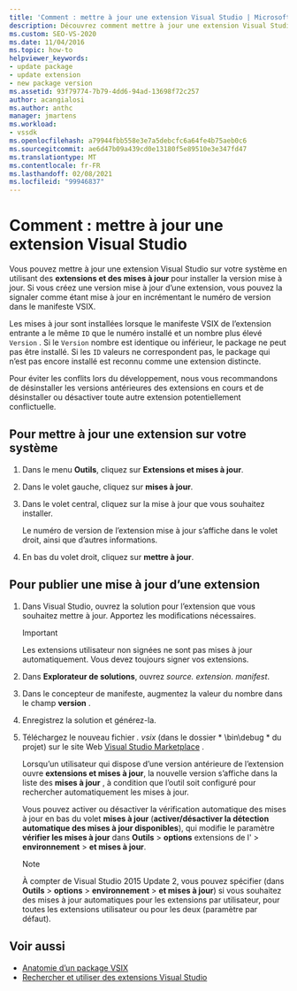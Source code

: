 ```yaml
---
title: 'Comment : mettre à jour une extension Visual Studio | Microsoft Docs'
description: Découvrez comment mettre à jour une extension Visual Studio sur votre système en utilisant des extensions et des mises à jour pour installer la version mise à jour.
ms.custom: SEO-VS-2020
ms.date: 11/04/2016
ms.topic: how-to
helpviewer_keywords:
- update package
- update extension
- new package version
ms.assetid: 93f79774-7b79-4dd6-94ad-13698f72c257
author: acangialosi
ms.author: anthc
manager: jmartens
ms.workload:
- vssdk
ms.openlocfilehash: a79944fbb558e3e7a5debcfc6a64fe4b75aeb0c6
ms.sourcegitcommit: ae6d47b09a439cd0e13180f5e89510e3e347fd47
ms.translationtype: MT
ms.contentlocale: fr-FR
ms.lasthandoff: 02/08/2021
ms.locfileid: "99946837"
---
```

# <a name="how-to-update-a-visual-studio-extension"></a>Comment : mettre à jour une extension Visual Studio
Vous pouvez mettre à jour une extension Visual Studio sur votre système en utilisant des **extensions et des mises à jour** pour installer la version mise à jour. Si vous créez une version mise à jour d’une extension, vous pouvez la signaler comme étant mise à jour en incrémentant le numéro de version dans le manifeste VSIX.

 Les mises à jour sont installées lorsque le manifeste VSIX de l’extension entrante a le même `ID` que le numéro installé et un nombre plus élevé `Version` . Si le `Version` nombre est identique ou inférieur, le package ne peut pas être installé. Si les `ID` valeurs ne correspondent pas, le package qui n’est pas encore installé est reconnu comme une extension distincte.

 Pour éviter les conflits lors du développement, nous vous recommandons de désinstaller les versions antérieures des extensions en cours et de désinstaller ou désactiver toute autre extension potentiellement conflictuelle.

## <a name="to-update-an-extension-on-your-system"></a>Pour mettre à jour une extension sur votre système

1. Dans le menu **Outils**, cliquez sur **Extensions et mises à jour**.

2. Dans le volet gauche, cliquez sur **mises à jour**.

3. Dans le volet central, cliquez sur la mise à jour que vous souhaitez installer.

     Le numéro de version de l’extension mise à jour s’affiche dans le volet droit, ainsi que d’autres informations.

4. En bas du volet droit, cliquez sur **mettre à jour**.

## <a name="to-publish-an-update-of-an-extension"></a>Pour publier une mise à jour d’une extension

1. Dans Visual Studio, ouvrez la solution pour l’extension que vous souhaitez mettre à jour. Apportez les modifications nécessaires.

    > [!IMPORTANT]
    > Les extensions utilisateur non signées ne sont pas mises à jour automatiquement. Vous devez toujours signer vos extensions.

2. Dans **Explorateur de solutions**, ouvrez *source. extension. manifest*.

3. Dans le concepteur de manifeste, augmentez la valeur du nombre dans le champ **version** .

4. Enregistrez la solution et générez-la.

5. Téléchargez le nouveau fichier *. vsix* (dans le dossier * \bin\debug \* du projet) sur le site Web [Visual Studio Marketplace](https://marketplace.visualstudio.com/vs) .

     Lorsqu’un utilisateur qui dispose d’une version antérieure de l’extension ouvre **extensions et mises à jour**, la nouvelle version s’affiche dans la liste des **mises à jour** , à condition que l’outil soit configuré pour rechercher automatiquement les mises à jour.

     Vous pouvez activer ou désactiver la vérification automatique des mises à jour en bas du volet **mises à jour** (**activer/désactiver la détection automatique des mises à jour disponibles**), qui modifie le paramètre **vérifier les mises à jour** dans **Outils**  >  **options** extensions de l'  >  **environnement**  >  **et mises à jour**.

    > [!NOTE]
    > À compter de Visual Studio 2015 Update 2, vous pouvez spécifier (dans **Outils**  >  **options**  >  **environnement**  >  **et mises à jour**) si vous souhaitez des mises à jour automatiques pour les extensions par utilisateur, pour toutes les extensions utilisateur ou pour les deux (paramètre par défaut).

## <a name="see-also"></a>Voir aussi
- [Anatomie d’un package VSIX](../extensibility/anatomy-of-a-vsix-package.md)
- [Rechercher et utiliser des extensions Visual Studio](../ide/finding-and-using-visual-studio-extensions.md)
